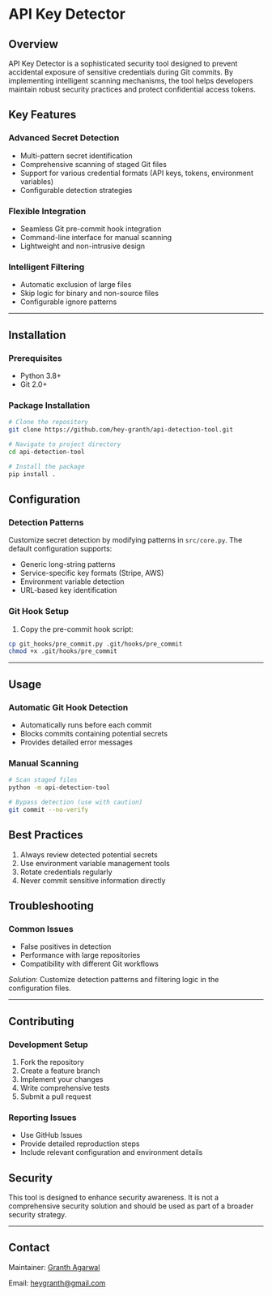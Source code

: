 [//]: # (i sometimes mistakenly push my API keys onto github without adding it onto gitignore file. Since it;s really tough to clean the commit history and remove it from github, i have planned to make a python api detection tool which warns me if i accidentally add a file with any sensitive api key info to git bash on the terminal itself.)

# API Key Detector

## Overview

API Key Detector is a sophisticated security tool designed to prevent accidental exposure of sensitive credentials during Git commits. By implementing intelligent scanning mechanisms, the tool helps developers maintain robust security practices and protect confidential access tokens.

## Key Features

### Advanced Secret Detection
- Multi-pattern secret identification
- Comprehensive scanning of staged Git files
- Support for various credential formats (API keys, tokens, environment variables)
- Configurable detection strategies

### Flexible Integration
- Seamless Git pre-commit hook integration
- Command-line interface for manual scanning
- Lightweight and non-intrusive design

### Intelligent Filtering
- Automatic exclusion of large files
- Skip logic for binary and non-source files
- Configurable ignore patterns

---
## Installation

### Prerequisites
- Python 3.8+
- Git 2.0+

### Package Installation
```bash
# Clone the repository
git clone https://github.com/hey-granth/api-detection-tool.git

# Navigate to project directory
cd api-detection-tool

# Install the package
pip install .
```

## Configuration

### Detection Patterns
Customize secret detection by modifying patterns in `src/core.py`. The default configuration supports:
- Generic long-string patterns
- Service-specific key formats (Stripe, AWS)
- Environment variable detection
- URL-based key identification

### Git Hook Setup
1. Copy the pre-commit hook script:
```bash
cp git_hooks/pre_commit.py .git/hooks/pre_commit
chmod +x .git/hooks/pre_commit
```

---
## Usage

### Automatic Git Hook Detection
- Automatically runs before each commit
- Blocks commits containing potential secrets
- Provides detailed error messages

### Manual Scanning
```bash
# Scan staged files
python -m api-detection-tool

# Bypass detection (use with caution)
git commit --no-verify
```

## Best Practices

1. Always review detected potential secrets
2. Use environment variable management tools
3. Rotate credentials regularly
4. Never commit sensitive information directly

## Troubleshooting

### Common Issues
- False positives in detection
- Performance with large repositories
- Compatibility with different Git workflows

*Solution*: Customize detection patterns and filtering logic in the configuration files.

---
## Contributing

### Development Setup
1. Fork the repository
2. Create a feature branch
3. Implement your changes
4. Write comprehensive tests
5. Submit a pull request

### Reporting Issues
- Use GitHub Issues
- Provide detailed reproduction steps
- Include relevant configuration and environment details

## Security

This tool is designed to enhance security awareness. It is not a comprehensive security solution and should be used as part of a broader security strategy.

---
## Contact

Maintainer: [Granth Agarwal](https://gtithub.com/hey-granth)

Email: [heygranth@gmail.com](mailto:heygranth@gmail.com)